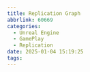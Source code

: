 ```yaml
---
title: Replication Graph
abbrlink: 60669
categories:
  - Unreal Engine
  - GamePlay
  - Replication
date: 2025-01-04 15:19:25
tags:
---
```


